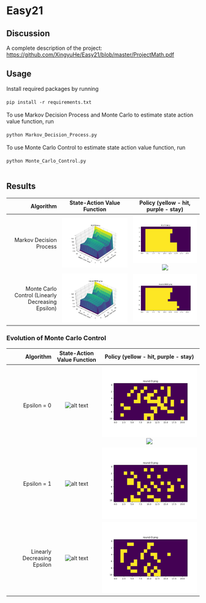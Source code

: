 # Easy21
## Discussion
A complete description of the project: https://github.com/XingyuHe/Easy21/blob/master/ProjectMath.pdf
## Usage
Install required packages by running 
<br /> <br /> `pip install -r requirements.txt`<br /><br />
To use Markov Decision Process and Monte Carlo to estimate state action value function, run 
<br /> <br /> `python Markov_Decision_Process.py`<br /><br />
To use Monte Carlo Control to estimate state action value function, run 
<br /> <br /> `python Monte_Carlo_Control.py`<br /><br />

## Results
Algorithm|State-Action Value Function | Policy (yellow - hit, purple - stay) 
-----------:|:-------------------------:|:-------------------------:
Markov Decision Process|![alt text](./imgs/MDPMaxR.png)| ![alt text](./imgs/MDPPolicy.png) ![](https://...Dark.png)  |  ![](https://...Ocean.png)
Monte Carlo Control (Linearly Decreasing Epsilon) |![alt text](./imgs/VariableEpsilon,10000Trials/state-value-function-round-9990.png)| ![alt text](./imgs/VariableEpsilon,10000Trials/policy-round-9990.png)

### Evolution of Monte Carlo Control
Algorithm|State-Action Value Function | Policy (yellow - hit, purple - stay) 
-----------:|:-------------------------:|:-------------------------:
Epsilon = 0 |![alt text](./imgs/Epsilon=0,-1000Trials/state-value-function-summary.gif)| ![alt text](./imgs/Epsilon=0,-1000Trials/policy-summary.gif) ![](https://...Dark.png)  |  ![](https://...Ocean.png)
Epsilon = 1|![alt text](./imgs/Epsilon=1,1000Trials/state-value-function-summary.gif)| ![alt text](./imgs/Epsilon=1,1000Trials/policy-summary.gif)
Linearly Decreasing Epsilon |![alt text](./imgs/VariableEpsilon-1000Trials/state-value-function-summary.gif)| ![alt text](./imgs/VariableEpsilon-1000Trials/policy-summary.gif)



